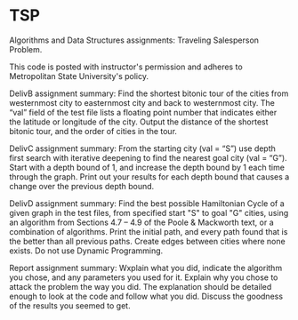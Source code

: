 # TSP

Algorithms and Data Structures assignments:  Traveling Salesperson Problem.

This code is posted with instructor's permission and adheres to Metropolitan State University's policy.

DelivB assignment summary:  Find the shortest bitonic tour of the cities from westernmost city to easternmost city and back to westernmost city.  The “val” field of the test                               file lists a floating point number that indicates either the latitude or longitude of the city. Output the distance of the shortest bitonic tour,                               and the order of cities in the tour.

DelivC assignment summary:  From the starting city (val = “S”) use depth first search with iterative deepening to find the nearest goal city (val = “G”).  Start with a depth                               bound of 1, and increase the depth bound by 1 each time through the graph.  Print out your results for each depth bound that causes a change over                               the previous depth bound.  

DelivD assignment summary:  Find the best possible Hamiltonian Cycle of a given graph in the test files, from specified start "S" to goal "G" cities, using an algorithm from                               Sections 4.7 – 4.9 of the Poole & Mackworth text, or a combination of algorithms. Print the initial path, and every path found that is the better                               than all previous paths.  Create edges between cities where none exists.  Do not use Dynamic Programming.

Report assignment summary:  Wxplain what you did, indicate the algorithm you chose, and any parameters you used for it.  Explain why you chose to attack                                                     the problem the way you did.  The explanation should be detailed enough to look at the code and follow what you did.  Discuss the goodness of the                               results you seemed to get.  
